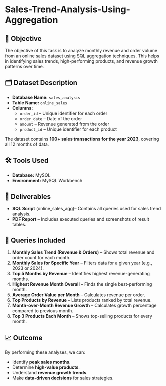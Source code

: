 # Sales-Trend-Analysis-Using-Aggregation

## 📌 Objective  
The objective of this task is to analyze monthly revenue and order volume from an online sales dataset using SQL aggregation techniques. This helps in identifying sales trends, high-performing products, and revenue growth patterns over time.

## 🗂 Dataset Description  
- **Database Name:** `sales_analysis`  
- **Table Name:** `online_sales`  
- **Columns:**  
  - `order_id` – Unique identifier for each order  
  - `order_date` – Date of the order  
  - `amount` – Revenue generated from the order  
  - `product_id` – Unique identifier for each product  

The dataset contains **100+ sales transactions for the year 2023**, covering all 12 months of data.

## 🛠 Tools Used  
- **Database:** MySQL  
- **Environment:** MySQL Workbench  

## 📜 Deliverables  
- **SQL Script** (online_sales_agg)– Contains all queries used for sales trend analysis.  
- **PDF Report** – Includes executed queries and screenshots of result tables.  

## 📄 Queries Included  
1. **Monthly Sales Trend (Revenue & Orders)** – Shows total revenue and order count for each month.  
2. **Monthly Sales for Specific Year** – Filters data for a given year (e.g., 2023 or 2024).  
3. **Top 5 Months by Revenue** – Identifies highest revenue-generating months.  
4. **Highest Revenue Month Overall** – Finds the single best-performing month.  
5. **Average Order Value per Month** – Calculates revenue per order.  
6. **Top Products by Revenue** – Lists products ranked by total revenue.  
7. **Month-over-Month Revenue Growth** – Calculates growth percentage compared to previous month.  
8. **Top 3 Products Each Month** – Shows top-selling products for every month.

## 📈 Outcome  
By performing these analyses, we can:  
- Identify **peak sales months**.  
- Determine **high-value products**.  
- Understand **revenue growth trends**.  
- Make **data-driven decisions** for sales strategies.
